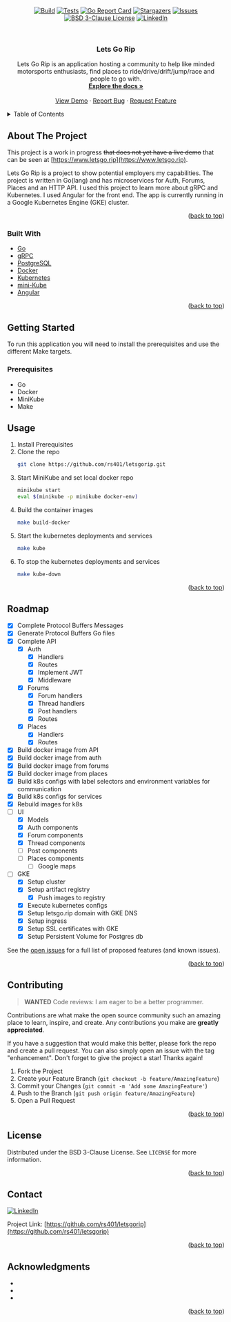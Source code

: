 <div id="top"></div>
<!--
*** Thanks for checking out the Best-README-Template. If you have a suggestion
*** that would make this better, please fork the repo and create a pull request
*** or simply open an issue with the tag "enhancement".
*** Don't forget to give the project a star!
*** Thanks again! Now go create something AMAZING! :D
-->



<!-- PROJECT SHIELDS -->
<!--
*** I'm using markdown "reference style" links for readability.
*** Reference links are enclosed in brackets [ ] instead of parentheses ( ).
*** See the bottom of this document for the declaration of the reference variables
*** for contributors-url, forks-url, etc. This is an optional, concise syntax you may use.
*** https://www.markdownguide.org/basic-syntax/#reference-style-links
-->
<div align="center">

[![Build][actions-build-shield]][actions-build-url]
[![Tests][actions-tests-shield]][actions-tests-url]
[![Go Report Card](https://goreportcard.com/badge/github.com/rs401/letsgorip)](https://goreportcard.com/report/github.com/rs401/letsgorip)
[![Stargazers][stars-shield]][stars-url]
[![Issues][issues-shield]][issues-url]
[![BSD 3-Clause License][license-shield]][license-url]
[![LinkedIn][linkedin-shield]][linkedin-url]

</div>


<!-- PROJECT LOGO -->
<br />
<div align="center">

<h3 align="center">Lets Go Rip</h3>

  <p align="center">
    Lets Go Rip is an application hosting a community to help like minded motorsports enthusiasts, find places to ride/drive/drift/jump/race and people to go with. 
    <br />
    <a href="https://github.com/rs401/letsgorip"><strong>Explore the docs »</strong></a>
    <br />
    <br />
    <a href="https://www.letsgo.rip">View Demo</a>
    ·
    <a href="https://github.com/rs401/letsgorip/issues">Report Bug</a>
    ·
    <a href="https://github.com/rs401/letsgorip/issues">Request Feature</a>
  </p>
</div>



<!-- TABLE OF CONTENTS -->
<details>
  <summary>Table of Contents</summary>
  <ol>
    <li>
      <a href="#about-the-project">About The Project</a>
      <ul>
        <li><a href="#built-with">Built With</a></li>
      </ul>
    </li>
    <li>
      <a href="#getting-started">Getting Started</a>
      <ul>
        <li><a href="#prerequisites">Prerequisites</a></li>
      </ul>
    </li>
    <li><a href="#usage">Example Usage</a></li>
    <li><a href="#roadmap">Roadmap</a></li>
    <li><a href="#contributing">Contributing</a></li>
    <li><a href="#license">License</a></li>
    <li><a href="#contact">Contact</a></li>
    <li><a href="#acknowledgments">Acknowledgments</a></li>
  </ol>
</details>



<!-- ABOUT THE PROJECT -->
## About The Project

This project is a work in progress ~~that does not yet have a live demo~~ that can be seen at [https://www.letsgo.rip](https://www.letsgo.rip).

Lets Go Rip is a project to show potential employers my capabilities. The project is written in Go(lang) and has microservices for Auth, Forums, Places and an HTTP API. I used this project to learn more about gRPC and Kubernetes. I used Angular for the front end. The app is currently running in a Google Kubernetes Engine (GKE) cluster. 


<p align="right">(<a href="#top">back to top</a>)</p>



### Built With

* [Go](https://go.dev/)
* [gRPC](https://grpc.io/)
* [PostgreSQL](https://www.postgresql.org/)
* [Docker](https://www.docker.com/)
* [Kubernetes](https://kubernetes.io/)
* [mini-Kube](https://github.com/kubernetes/minikube)
* [Angular](https://angular.io/)

<p align="right">(<a href="#top">back to top</a>)</p>



<!-- GETTING STARTED -->
## Getting Started

To run this application you will need to install the prerequisites and use the different Make targets.

### Prerequisites

* Go
* Docker
* MiniKube
* Make


<!-- USAGE EXAMPLES -->
## Usage

1. Install Prerequisites
2. Clone the repo
   ```sh
   git clone https://github.com/rs401/letsgorip.git
   ```
3. Start MiniKube and set local docker repo
   ```sh
   minikube start
   eval $(minikube -p minikube docker-env)
   ```
4. Build the container images
   ```sh
   make build-docker
   ```
5. Start the kubernetes deployments and services
   ```sh
   make kube
   ```
6. To stop the kubernetes deployments and services
   ```sh
   make kube-down
   ```


<p align="right">(<a href="#top">back to top</a>)</p>



<!-- ROADMAP -->
## Roadmap

- [x] Complete Protocol Buffers Messages
- [x] Generate Protocol Buffers Go files
- [x] Complete API
    - [x] Auth
        - [x] Handlers
        - [x] Routes
        - [x] Implement JWT 
        - [x] Middleware
    - [x] Forums
        - [x] Forum handlers
        - [x] Thread handlers
        - [x] Post handlers
        - [x] Routes
    - [x] Places
        - [x] Handlers
        - [x] Routes
- [x] Build docker image from API
- [x] Build docker image from auth
- [x] Build docker image from forums
- [x] Build docker image from places
- [x] Build k8s configs with label selectors and environment variables for communication
- [x] Build k8s configs for services
- [x] Rebuild images for k8s
- [ ] UI
    - [x] Models
    - [x] Auth components
    - [x] Forum components
    - [x] Thread components
    - [ ] Post components
    - [ ] Places components
        - [ ] Google maps
- [ ] GKE
    - [x] Setup cluster
    - [x] Setup artifact registry
        - [x] Push images to registry
    - [x] Execute kubernetes configs
    - [x] Setup letsgo.rip domain with GKE DNS
    - [x] Setup ingress
    - [x] Setup SSL certificates with GKE
    - [x] Setup Persistent Volume for Postgres db

See the [open issues](https://github.com/rs401/letsgorip/issues) for a full list of proposed features (and known issues).

<p align="right">(<a href="#top">back to top</a>)</p>



<!-- CONTRIBUTING -->
## Contributing

> **WANTED** Code reviews: I am eager to be a better programmer.

Contributions are what make the open source community such an amazing place to learn, inspire, and create. Any contributions you make are **greatly appreciated**.

If you have a suggestion that would make this better, please fork the repo and create a pull request. You can also simply open an issue with the tag "enhancement".
Don't forget to give the project a star! Thanks again!

1. Fork the Project
2. Create your Feature Branch (`git checkout -b feature/AmazingFeature`)
3. Commit your Changes (`git commit -m 'Add some AmazingFeature'`)
4. Push to the Branch (`git push origin feature/AmazingFeature`)
5. Open a Pull Request

<p align="right">(<a href="#top">back to top</a>)</p>



<!-- LICENSE -->
## License

Distributed under the BSD 3-Clause License. See `LICENSE` for more information.

<p align="right">(<a href="#top">back to top</a>)</p>



<!-- CONTACT -->
## Contact

[![LinkedIn][linkedin-shield]][linkedin-url]

Project Link: [https://github.com/rs401/letsgorip](https://github.com/rs401/letsgorip)

<p align="right">(<a href="#top">back to top</a>)</p>



<!-- ACKNOWLEDGMENTS -->
## Acknowledgments

* []()
* []()
* []()

<p align="right">(<a href="#top">back to top</a>)</p>



<!-- MARKDOWN LINKS & IMAGES -->
<!-- https://www.markdownguide.org/basic-syntax/#reference-style-links -->
[stars-shield]: https://img.shields.io/github/stars/rs401/letsgorip.svg?style=plastic
[stars-url]: https://github.com/rs401/letsgorip/stargazers
[issues-shield]: https://img.shields.io/github/issues/rs401/letsgorip.svg?style=plastic
[issues-url]: https://github.com/rs401/letsgorip/issues
[license-shield]: https://img.shields.io/github/license/rs401/letsgorip.svg?style=plastic
[license-url]: https://github.com/rs401/letsgorip/blob/main/LICENSE
[linkedin-shield]: https://img.shields.io/badge/-LinkedIn-black.svg?style=plastic&logo=linkedin&colorB=555
[linkedin-url]: https://linkedin.com/in/richard-stadnick-3b4ab53b
[product-screenshot]: images/screenshot.png
[actions-tests-shield]: https://github.com/rs401/letsgorip/actions/workflows/tests.yaml/badge.svg
[actions-tests-url]: https://github.com/rs401/letsgorip/actions/workflows/tests.yaml
[actions-build-shield]: https://github.com/rs401/letsgorip/actions/workflows/build.yaml/badge.svg
[actions-build-url]: https://github.com/rs401/letsgorip/actions/workflows/build.yaml
[stars-shield]: https://img.shields.io/github/stars/rs401/letsgorip.svg?style=plastic
[stars-url]: https://github.com/rs401/letsgorip./stargazers